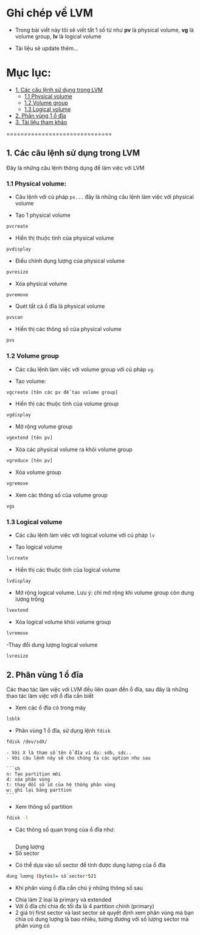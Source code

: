 # Ghi chép về LVM

- Trong bài viết này tôi sẽ viết tắt 1 số từ như **pv** là physical volume, **vg** là volume group, **lv** là logical volume

- Tài liệu sẽ update thêm...
# Mục lục:
- [1. Các câu lệnh sử dụng trong LVM](#1)
	- [1.1 Physical volume](#11)
	- [1.2 Volume group](#12)
	- [1.3 Logical volume](#13)
- [2. Phân vùng 1 ổ đĩa](#2)
- [3. Tài liệu tham khảo](#3)

==============================

<a name="1"></a>
## 1. Các câu lệnh sử dụng trong LVM
Đây là những câu lệnh thông dụng để làm việc với LVM


<a name="11"></a>
### 1.1 Physical volume:
- Câu lệnh với cú pháp `pv...` đây là những câu lệnh làm việc với physical volume

- Tạo 1 physical volume
```sh
pvcreate
```

- Hiển thị thuộc tính của physical volume
```sh
pvdisplay
```

- Điều chỉnh dụng lượng của physical volume
```sh
pvresize
```

- Xóa physical volume
```sh
pvremove
```

- Quét tất cả ổ đĩa là physical volume
```sh
pvscan
```

- Hiển thị các thông số của physical volume
```sh
pvs
```

<a name="12"></a>
### 1.2 Volume group
- Các câu lệnh làm việc với volume group với cú pháp `vg`.

- Tạo volume:
```sh
vgcreate [tên các pv để tạo volume group]
```

- Hiển thị các thuộc tính của volume group
```sh
vgdisplay
```

- Mở rộng volume group
```sh
vgextend [tên pv]
```

- Xóa các physical volume ra khỏi volume group
```sh
vgreduce [tên pv]
```

- Xóa volume group
```sh
vgremove
```

- Xem các thông số của volume group
```sh
vgs
```

<a name="13"></a>
### 1.3 Logical volume
- Các câu lệnh làm việc với logical volume với cú pháp `lv`

- Tạo logical volume
```sh
lvcreate
```

- Hiển thị các thuộc tính của logical volume
```sh
lvdisplay
```

- Mở rộng logical volume. Lưu ý: chỉ mở rộng khi volume group còn dung lượng trống
```sh
lvextend
```

- Xóa logical volume khỏi volume group
```sh
lvremove
```

-Thay đổi dung lượng logical volume
```sh
lvresize
```

<a name="2"></a>
## 2. Phân vùng 1 ổ đĩa
Các thao tác làm việc với LVM đều liên quan đến ổ đĩa, sau đây là những thao tác làm việc với ổ đĩa cần biết

- Xem các ổ đĩa có trong máy
```sh
lsblk
```

- Phân vùng 1 ổ đĩa, sử dụng lệnh `fdisk`
```sh
fdisk /dev/sdX/
```
	- Với X là tham số tên ổ đĩa ví dụ: sdb, sdc..
	- Với câu lệnh này sẽ cho chúng ta các option như sau
	
	```sh
	n: Tạo partition mới
	d: xóa phân vùng
	t: thay đổi số id của hệ thống phân vùng
	w: ghi lại bảng parttion
	```
	
- Xem thông số partition
```sh
fdisk -l
```

- Các thông số quan trọng của ổ đĩa như:
<img src="">

<ul>
</li>Dung lượng</li>
<li>Số sector</li>
</ul>

- Có thể dựa vào số sector để tính được dụng lượng của ổ đĩa
```sh
dung lượng (bytes)= số sector*521
```

- Khi phân vùng ổ đĩa cần chú ý những thông số sau
<ul>
<li>Chia làm 2 loại là primary và extended</li>
<li>Với ổ đĩa chỉ chia đc tối đa là 4 partition chính (primary)</li>
<li>2 giá trị first sector và last sector sẽ quyết định xem phân vùng mà bạn chia có dung lượng là bao nhiêu, tương đương với số lượng sector mà phân vùng có</li>
</ul>

	

 
 



